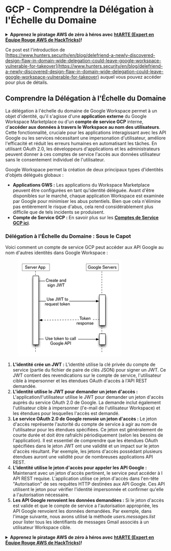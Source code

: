 # GCP - Comprendre la Délégation à l'Échelle du Domaine

<details>

<summary><strong>Apprenez le piratage AWS de zéro à héros avec</strong> <a href="https://training.hacktricks.xyz/courses/arte"><strong>htARTE (Expert en Équipe Rouge AWS de HackTricks)</strong></a><strong>!</strong></summary>

Autres façons de soutenir HackTricks :

* Si vous souhaitez voir votre **entreprise annoncée dans HackTricks** ou **télécharger HackTricks en PDF**, consultez les [**PLANS D'ABONNEMENT**](https://github.com/sponsors/carlospolop) !
* Obtenez le [**swag officiel PEASS & HackTricks**](https://peass.creator-spring.com)
* Découvrez [**La Famille PEASS**](https://opensea.io/collection/the-peass-family), notre collection exclusive de [**NFTs**](https://opensea.io/collection/the-peass-family)
* **Rejoignez le** 💬 [**groupe Discord**](https://discord.gg/hRep4RUj7f) ou le [**groupe Telegram**](https://t.me/peass) ou **suivez** moi sur **Twitter** 🐦 [**@carlospolopm**](https://twitter.com/carlospolopm)**.**
* **Partagez vos astuces de piratage en soumettant des PR aux** [**HackTricks**](https://github.com/carlospolop/hacktricks) et [**HackTricks Cloud**](https://github.com/carlospolop/hacktricks-cloud) dépôts GitHub.

</details>

Ce post est l'introduction de [https://www.hunters.security/en/blog/delefriend-a-newly-discovered-design-flaw-in-domain-wide-delegation-could-leave-google-workspace-vulnerable-for-takeover](https://www.hunters.security/en/blog/delefriend-a-newly-discovered-design-flaw-in-domain-wide-delegation-could-leave-google-workspace-vulnerable-for-takeover) auquel vous pouvez accéder pour plus de détails.

## **Comprendre la Délégation à l'Échelle du Domaine**

La délégation à l'échelle du domaine de Google Workspace permet à un objet d'identité, qu'il s'agisse d'une **application externe** du Google Workspace Marketplace ou d'un **compte de service GCP** interne, d'**accéder aux données à travers le Workspace au nom des utilisateurs**. Cette fonctionnalité, cruciale pour les applications interagissant avec les API Google ou les services nécessitant une impersonation d'utilisateur, améliore l'efficacité et réduit les erreurs humaines en automatisant les tâches. En utilisant OAuth 2.0, les développeurs d'applications et les administrateurs peuvent donner à ces comptes de service l'accès aux données utilisateur sans le consentement individuel de l'utilisateur.

Google Workspace permet la création de deux principaux types d'identités d'objets délégués globaux :

* **Applications GWS :** Les applications du Workspace Marketplace peuvent être configurées en tant qu'identité déléguée. Avant d'être disponibles sur le marché, chaque application Workspace est examinée par Google pour minimiser les abus potentiels. Bien que cela n'élimine pas entièrement le risque d'abus, cela rend considérablement plus difficile que de tels incidents se produisent.
* **Compte de Service GCP :** En savoir plus sur les [**Comptes de Service GCP ici**](../gcp-basic-information/#service-accounts).

### **Délégation à l'Échelle du Domaine : Sous le Capot**

Voici comment un compte de service GCP peut accéder aux API Google au nom d'autres identités dans Google Workspace :

<figure><img src="../../../.gitbook/assets/image (58).png" alt=""><figcaption></figcaption></figure>

1. **L'identité crée un JWT :** L'identité utilise la clé privée du compte de service (partie du fichier de paire de clés JSON) pour signer un JWT. Ce JWT contient des revendications sur le compte de service, l'utilisateur cible à impersonner et les étendues OAuth d'accès à l'API REST demandée.
2. **L'identité utilise le JWT pour demander un jeton d'accès :** L'application/l'utilisateur utilise le JWT pour demander un jeton d'accès auprès du service OAuth 2.0 de Google. La demande inclut également l'utilisateur cible à impersonner (l'e-mail de l'utilisateur Workspace) et les étendues pour lesquelles l'accès est demandé.
3. **Le service OAuth 2.0 de Google renvoie un jeton d'accès :** Le jeton d'accès représente l'autorité du compte de service à agir au nom de l'utilisateur pour les étendues spécifiées. Ce jeton est généralement de courte durée et doit être rafraîchi périodiquement (selon les besoins de l'application). Il est essentiel de comprendre que les étendues OAuth spécifiées dans le jeton JWT ont une validité et un impact sur le jeton d'accès résultant. Par exemple, les jetons d'accès possédant plusieurs étendues auront une validité pour de nombreuses applications API REST.
4. **L'identité utilise le jeton d'accès pour appeler les API Google :** Maintenant avec un jeton d'accès pertinent, le service peut accéder à l API REST requise. L'application utilise ce jeton d'accès dans l'en-tête "Autorisation" de ses requêtes HTTP destinées aux API Google. Ces API utilisent le jeton pour vérifier l'identité impersonnée et confirmer qu'elle a l'autorisation nécessaire.
5. **Les API Google renvoient les données demandées :** Si le jeton d'accès est valide et que le compte de service a l'autorisation appropriée, les API Google renvoient les données demandées. Par exemple, dans l'image suivante, nous avons utilisé la méthode _users.messages.list_ pour lister tous les identifiants de messages Gmail associés à un utilisateur Workspace cible.

<details>

<summary><strong>Apprenez le piratage AWS de zéro à héros avec</strong> <a href="https://training.hacktricks.xyz/courses/arte"><strong>htARTE (Expert en Équipe Rouge AWS de HackTricks)</strong></a><strong>!</strong></summary>

Autres façons de soutenir HackTricks :

* Si vous souhaitez voir votre **entreprise annoncée dans HackTricks** ou **télécharger HackTricks en PDF**, consultez les [**PLANS D'ABONNEMENT**](https://github.com/sponsors/carlospolop) !
* Obtenez le [**swag officiel PEASS & HackTricks**](https://peass.creator-spring.com)
* Découvrez [**La Famille PEASS**](https://opensea.io/collection/the-peass-family), notre collection exclusive de [**NFTs**](https://opensea.io/collection/the-peass-family)
* **Rejoignez le** 💬 [**groupe Discord**](https://discord.gg/hRep4RUj7f) ou le [**groupe Telegram**](https://t.me/peass) ou **suivez** moi sur **Twitter** 🐦 [**@carlospolopm**](https://twitter.com/carlospolopm)**.**
* **Partagez vos astuces de piratage en soumettant des PR aux** [**HackTricks**](https://github.com/carlospolop/hacktricks) et [**HackTricks Cloud**](https://github.com/carlospolop/hacktricks-cloud) dépôts GitHub.

</details>
